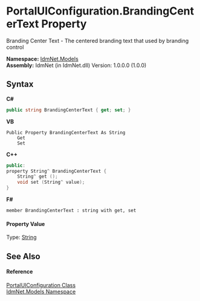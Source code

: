 # PortalUIConfiguration.BrandingCenterText Property 
 

Branding Center Text - The centered branding text that used by branding control

**Namespace:**&nbsp;<a href="N_IdmNet_Models">IdmNet.Models</a><br />**Assembly:**&nbsp;IdmNet (in IdmNet.dll) Version: 1.0.0.0 (1.0.0)

## Syntax

**C#**<br />
``` C#
public string BrandingCenterText { get; set; }
```

**VB**<br />
``` VB
Public Property BrandingCenterText As String
	Get
	Set
```

**C++**<br />
``` C++
public:
property String^ BrandingCenterText {
	String^ get ();
	void set (String^ value);
}
```

**F#**<br />
``` F#
member BrandingCenterText : string with get, set

```


#### Property Value
Type: <a href="http://msdn2.microsoft.com/en-us/library/s1wwdcbf" target="_blank">String</a>

## See Also


#### Reference
<a href="T_IdmNet_Models_PortalUIConfiguration">PortalUIConfiguration Class</a><br /><a href="N_IdmNet_Models">IdmNet.Models Namespace</a><br />